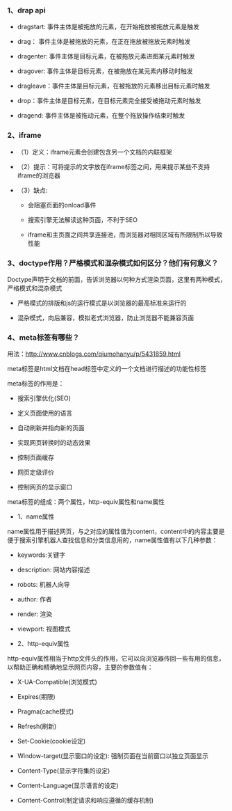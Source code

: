 ### 1、drap api

* dragstart: 事件主体是被拖放的元素，在开始拖放被拖放元素是触发

* drag： 事件主体是被拖放的元素，在正在拖放被拖放元素时触发

* dragenter: 事件主体是目标元素，在被拖放元素进图某元素时触发

* dragover: 事件主体是目标元素，在被拖放在某元素内移动时触发

* dragleave：事件主体是目标元素，在被拖放的元素移出目标元素时触发

* drop：事件主体是目标元素，在目标元素完全接受被拖动元素时触发

* dragend: 事件主体是被拖动元素，在整个拖放操作结束时触发

### 2、iframe

- （1）定义：iframe元素会创建包含另一个文档的内联框架

- （2）提示：可将提示的文字放在iframe标签之间，用来提示某些不支持iframe的浏览器

- （3）缺点:

  * 会阻塞页面的onload事件

  * 搜索引擎无法解读这种页面，不利于SEO

  * iframe和主页面之间共享连接池，而浏览器对相同区域有所限制所以导致性能

### 3、doctype作用？严格模式和混杂模式如何区分？他们有何意义？

Doctype声明于文档的前面，告诉浏览器以何种方式渲染页面，这里有两种模式，严格模式和混杂模式

* 严格模式的排版和js的运行模式是以浏览器的最高标准来运行的

* 混杂模式，向后兼容，模拟老式浏览器，防止浏览器不能兼容页面

### 4、meta标签有哪些？

用法：http://www.cnblogs.com/qiumohanyu/p/5431859.html

meta标签是html文档在head标签中定义的一个文档进行描述的功能性标签

meta标签的作用是：

* 搜索引擎优化(SEO)

* 定义页面使用的语言

* 自动刷新并指向新的页面

* 实现网页转换时的动态效果

* 控制页面缓存

* 网页定级评价

* 控制网页的显示窗口

meta标签的组成：两个属性，http-equiv属性和name属性

- 1、name属性

name属性用于描述网页，与之对应的属性值为content，content中的内容主要是便于搜索引擎机器人查找信息和分类信息用的，name属性值有以下几种参数：

* keywords:关键字

* description: 网站内容描述

* robots: 机器人向导

* author: 作者

* render: 渲染

* viewport: 视图模式

- 2、http-equiv属性

http-equiv属性相当于http文件头的作用，它可以向浏览器传回一些有用的信息，以帮助正确和精确地显示网页内容，主要的参数值有：

* X-UA-Compatible(浏览模式)

* Expires(期限)

* Pragma(cache模式)

* Refresh(刷新)

* Set-Cookie(cookie设定)

* Window-target(显示窗口的设定): 强制页面在当前窗口以独立页面显示

* Content-Type(显示字符集的设定)

* Content-Language(显示语言的设定)

* Content-Control(制定请求和响应遵循的缓存机制)